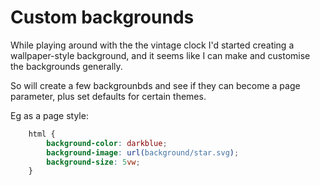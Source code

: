 Custom backgrounds
==================

While playing around with the the vintage clock I'd started creating a wallpaper-style background, and it seems like I can make and customise the backgrounds generally.

So will create a few backgrounbds and see if they can become a page parameter, plus set defaults for certain themes.

Eg as a page style:
```css
	html {
		background-color: darkblue;
		background-image: url(background/star.svg);
		background-size: 5vw;
	}
```


